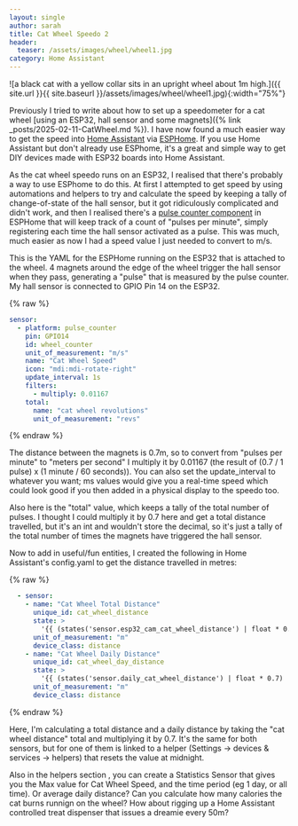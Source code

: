 ```yaml
---
layout: single
author: sarah
title: Cat Wheel Speedo 2
header:
  teaser: /assets/images/wheel/wheel1.jpg
category: Home Assistant
---
```


![a black cat with a yellow collar sits in an upright wheel about 1m high.]({{ site.url }}{{ site.baseurl }}/assets/images/wheel/wheel1.jpg){:width="75%"}

Previously I tried to write about how to set up a speedometer for a cat wheel [using an ESP32, hall sensor and some magnets]({% link _posts/2025-02-11-CatWheel.md %}). I have now found a much easier way to get the speed into [Home Assistant](https://www.home-assistant.io/) via [ESPHome](https://esphome.io/). If you use Home Assistant but don't already use ESPhome, it's a great and simple way to get DIY devices made with ESP32 boards into Home Assistant.

As the cat wheel speedo runs on an ESP32, I realised that there's probably a way to use ESPhome to do this. At first I attempted to get speed by using automations and helpers to try and calculate the speed by keeping a tally of change-of-state of the hall sensor, but it got ridiculously complicated and didn't work, and then I realised there's a [pulse counter component](https://esphome.io/components/sensor/pulse_counter.html) in ESPHome that will keep track of a count of "pulses per minute", simply registering each time the hall sensor activated as a pulse. This was much, much easier as now I had a speed value I just needed to convert to m/s.

This is the YAML for the ESPHome running on the ESP32 that is attached to the wheel. 4 magnets around the edge of the wheel trigger the hall sensor when they pass, generating a "pulse" that is measured by the pulse counter. My hall sensor is connected to GPIO Pin 14 on the ESP32.

{% raw %}
```yaml
sensor:
  - platform: pulse_counter
    pin: GPIO14
    id: wheel_counter
    unit_of_measurement: "m/s"
    name: "Cat Wheel Speed"
    icon: "mdi:mdi-rotate-right"
    update_interval: 1s
    filters:
      - multiply: 0.01167
    total:
      name: "cat wheel revolutions"
      unit_of_measurement: "revs"
```
{% endraw %}


The distance between the magnets is 0.7m, so to convert from "pulses per minute" to "meters per second" I multiply it by 0.01167 (the result of (0.7 / 1 pulse) x (1 minute / 60 seconds)). You can also set the update_interval to whatever you want; ms values would give you a real-time speed which could look good if you then added in a physical display to the speedo too.

Also here is the "total" value, which keeps a tally of the total number of pulses. I thought I could multiply it by 0.7 here and get a total distance travelled, but it's an int and wouldn't store the decimal, so it's just a tally of the total number of times the magnets have triggered the hall sensor. 

Now to add in useful/fun entities, I created the following in Home Assistant's config.yaml to get the distance travelled in metres:

{% raw %}
```yaml
  - sensor:
    - name: "Cat Wheel Total Distance"        
      unique_id: cat_wheel_distance
      state: >
        '{{ (states('sensor.esp32_cam_cat_wheel_distance') | float * 0.7) | round(2) }}' 
      unit_of_measurement: "m"
      device_class: distance
    - name: "Cat Wheel Daily Distance"        
      unique_id: cat_wheel_day_distance
      state: >
        '{{ (states('sensor.daily_cat_wheel_distance') | float * 0.7) | round(2) }}'
      unit_of_measurement: "m"
      device_class: distance
```
{% endraw %}

Here, I'm calculating a total distance and a daily distance by taking the "cat wheel distance" total and multiplying it by 0.7. It's the same for both sensors, but for one of them is linked to a helper (Settings -> devices & services -> helpers) that resets the value at midnight. 

Also in the helpers section , you can create a Statistics Sensor that gives you the Max value for Cat Wheel Speed, and the time period (eg 1 day, or all time). Or average daily distance? Can you calculate how many calories the cat burns runnign on the wheel? How about rigging up a Home Assistant controlled treat dispenser that issues a dreamie every 50m?


